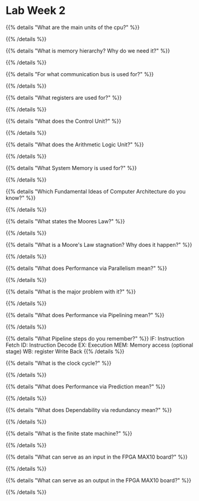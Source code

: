 # Lab Week 2

{{% details "What are the main units of the cpu?" %}}

{{% /details %}}

{{% details "What is memory hierarchy? Why do we need it?" %}}

{{% /details %}}

{{% details "For what communication bus is used for?" %}}

{{% /details %}}

{{% details "What registers are used for?" %}}

{{% /details %}}

{{% details "What does the Control Unit?" %}}

{{% /details %}}

{{% details "What does the Arithmetic Logic Unit?" %}}

{{% /details %}}

{{% details "What System Memory is used for?" %}}

{{% /details %}}

{{% details "Which Fundamental Ideas of Computer Architecture do you know?" %}}

{{% /details %}}

{{% details "What states the Moores Law?" %}}

{{% /details %}}

{{% details "What is a Moore's Law stagnation? Why does it happen?" %}}

{{% /details %}}

{{% details "What does Performance via Parallelism mean?" %}}

{{% /details %}}

{{% details "What is the major problem with it?" %}}

{{% /details %}}

{{% details "What does Performance via Pipelining mean?" %}}

{{% /details %}}

{{% details "What Pipeline steps do you remember?" %}}
IF: Instruction Fetch
ID: Instruction Decode
EX: Execution
MEM: Memory access (optional stage)
WB: register Write Back
{{% /details %}}

{{% details "What is the clock cycle?" %}}

{{% /details %}}

{{% details "What does Performance via Prediction mean?" %}}

{{% /details %}}

{{% details "What does Dependability via redundancy mean?" %}}

{{% /details %}}

{{% details "What is the finite state machine?" %}}

{{% /details %}}

{{% details "What can serve as an input in the FPGA MAX10 board?" %}}

{{% /details %}}

{{% details "What can serve as an output in the FPGA MAX10 board?" %}}

{{% /details %}}

